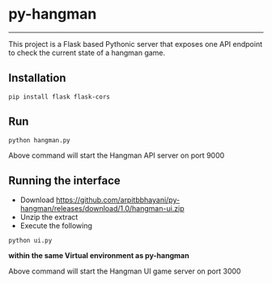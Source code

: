 # py-hangman
---

This project is a Flask based Pythonic server that exposes one API endpoint to check the current state of a hangman game.

## Installation

```
pip install flask flask-cors
```

## Run

```
python hangman.py
```

Above command will start the Hangman API server on port 9000

## Running the interface

 - Download https://github.com/arpitbbhayani/py-hangman/releases/download/1.0/hangman-ui.zip
 - Unzip the extract
 - Execute the following

```
python ui.py
```

**within the same Virtual environment as py-hangman**

Above command will start the Hangman UI game server on port 3000

